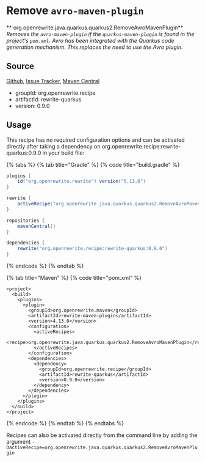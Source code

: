 # Remove `avro-maven-plugin`

** org.openrewrite.java.quarkus.quarkus2.RemoveAvroMavenPlugin**
_Removes the `avro-maven-plugin` if the `quarkus-maven-plugin` is found in the project's `pom.xml`. Avro has been integrated with the Quarkus code generation mechanism. This replaces the need to use the Avro plugin._

## Source

[Github](https://github.com/openrewrite/rewrite-quarkus), [Issue Tracker](https://github.com/openrewrite/rewrite-quarkus/issues), [Maven Central](https://search.maven.org/artifact/org.openrewrite.recipe/rewrite-quarkus/0.9.0/jar)

* groupId: org.openrewrite.recipe
* artifactId: rewrite-quarkus
* version: 0.9.0


## Usage

This recipe has no required configuration options and can be activated directly after taking a dependency on org.openrewrite.recipe:rewrite-quarkus:0.9.0 in your build file:

{% tabs %}
{% tab title="Gradle" %}
{% code title="build.gradle" %}
```groovy
plugins {
    id("org.openrewrite.rewrite") version("5.13.0")
}

rewrite {
    activeRecipe("org.openrewrite.java.quarkus.quarkus2.RemoveAvroMavenPlugin")
}

repositories {
    mavenCentral()
}

dependencies {
    rewrite("org.openrewrite.recipe:rewrite-quarkus:0.9.0")
}
```
{% endcode %}
{% endtab %}

{% tab title="Maven" %}
{% code title="pom.xml" %}
```markup
<project>
  <build>
    <plugins>
      <plugin>
        <groupId>org.openrewrite.maven</groupId>
        <artifactId>rewrite-maven-plugin</artifactId>
        <version>4.13.0</version>
        <configuration>
          <activeRecipes>
            <recipe>org.openrewrite.java.quarkus.quarkus2.RemoveAvroMavenPlugin</recipe>
          </activeRecipes>
        </configuration>
        <dependencies>
          <dependency>
            <groupId>org.openrewrite.recipe</groupId>
            <artifactId>rewrite-quarkus</artifactId>
            <version>0.9.0</version>
          </dependency>
        </dependencies>
      </plugin>
    </plugins>
  </build>
</project>
```
{% endcode %}
{% endtab %}
{% endtabs %}

Recipes can also be activated directly from the command line by adding the argument `-DactiveRecipe=org.openrewrite.java.quarkus.quarkus2.RemoveAvroMavenPlugin`
